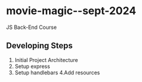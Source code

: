# movie-magic--sept-2024
JS Back-End Course

## Developing Steps
1. Initial Project Architecture
2. Setup express
3. Setup handlebars
4.Add resources
